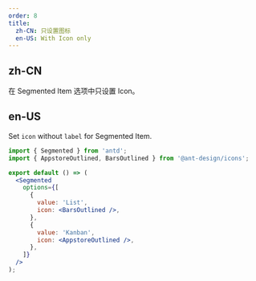 ```yaml
---
order: 8
title:
  zh-CN: 只设置图标
  en-US: With Icon only
---
```


## zh-CN

在 Segmented Item 选项中只设置 Icon。

## en-US

Set `icon` without `label` for Segmented Item.

```jsx
import { Segmented } from 'antd';
import { AppstoreOutlined, BarsOutlined } from '@ant-design/icons';

export default () => (
  <Segmented
    options={[
      {
        value: 'List',
        icon: <BarsOutlined />,
      },
      {
        value: 'Kanban',
        icon: <AppstoreOutlined />,
      },
    ]}
  />
);
```
